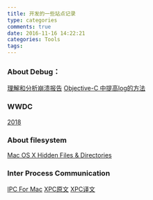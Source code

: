 ```yaml
---
title: 开发的一些站点记录
type: categories
comments: true
date: 2016-11-16 14:22:21
categories: Tools
tags:
---
```


### About Debug：

[理解和分析崩溃报告](https://developer.apple.com/library/archive/technotes/tn2151/_index.html#//apple_ref/doc/uid/DTS40008184-CH1-SYMBOLICATIONTROUBLESHOOTING)
[Objective-C 中提高log的方法](https://developer.apple.com/library/archive/qa/qa1669/_index.html)



### WWDC

[2018](https://developer.apple.com/videos/wwdc2018/)



### About filesystem 

[Mac OS X Hidden Files & Directories](http://www.westwind.com/reference/OS-X/invisibles.html)


<!-- [![DSC-5880.jpg](https://i.postimg.cc/59QjfzcQ/DSC-5880.jpg)](https://i.postimg.cc/m489N38j/DSC-5880.jpg)
![123](https://i.postimg.cc/m489N38j/DSC-5880.jpg) -->


### Inter Process Communication
[IPC For Mac](http://mirror.informatimago.com/next/developer.apple.com/documentation/MacOSX/Conceptual/SystemOverview/InverEnvironissues/chapter_52_section_4.html)
[XPC原文](https://www.objc.io/issues/14-mac/xpc/)
[XPC译文](https://objccn.io/issue-14-4/)
